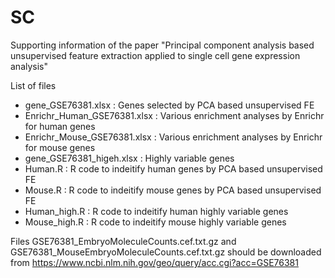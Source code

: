 # SC
Supporting information of the paper "Principal component analysis based unsupervised feature extraction applied to single cell gene expression analysis"

List of files
* gene_GSE76381.xlsx : Genes selected by PCA based unsupervised FE
* Enrichr_Human_GSE76381.xlsx : Various enrichment analyses by Enrichr for human genes
* Enrichr_Mouse_GSE76381.xlsx : Various enrichment analyses by Enrichr for mouse genes
* gene_GSE76381_higeh.xlsx : Highly variable genes
* Human.R : R code to indeitify human genes by PCA based unsupervised FE
* Mouse.R : R code to indeitify mouse genes by PCA based unsupervised FE
* Human_high.R : R code to indeitify human highly variable genes
* Mouse_high.R : R code to indeitify mouse highly variable genes

Files GSE76381_EmbryoMoleculeCounts.cef.txt.gz and GSE76381_MouseEmbryoMoleculeCounts.cef.txt.gz should be downloaded from https://www.ncbi.nlm.nih.gov/geo/query/acc.cgi?acc=GSE76381
